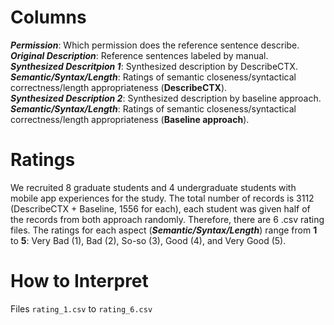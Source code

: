 # Columns
  ***Permission***: Which permission does the reference sentence describe.  
  ***Original Description***: Reference sentences labeled by manual.  
  ***Synthesized Descritpion 1***: Synthesized description by DescribeCTX.  
  ***Semantic/Syntax/Length***: Ratings of semantic closeness/syntactical correctness/length appropriateness (**DescribeCTX**).  
  ***Synthesized Description 2***: Synthesized description by baseline approach.  
  ***Semantic/Syntax/Length***: Ratings of semantic closeness/syntactical correctness/length appropriateness (**Baseline approach**).  
# Ratings
We recruited 8 graduate students and 4 undergraduate students with mobile app experiences for the study. The total number of records is 3112 (DescribeCTX + Baseline, 1556 for each), each student was given half of the records from both approach randomly. Therefore, there are 6 .csv rating files. The ratings for each aspect (***Semantic/Syntax/Length***) range from **1** to **5**: Very Bad (1), Bad (2), So-so (3), Good (4), and Very Good (5). 
# How to Interpret
Files `rating_1.csv` to `rating_6.csv`
